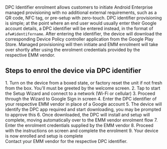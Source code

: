 DPC Identifier enrolment allows customers to initiate Android Enterprise managed provisioning with no additional external requirements, such as a QR code, NFC tag, or pre-setup with zero-touch. DPC identifier provisioning is simple; at the point where an end user would usually enter their Google account details, a DPC identifier will be entered instead, in the format of `afw#identifername`. After entering the identifier, the device will download the corresponding Device Policy controller application from the Google Play Store. Managed provisioning will then initiate and EMM enrolment will take over shortly after using the enrolment credentials provided by the respective EMM vendor.

## Steps to enrol the device via DPC identifier  

<div class="numbered-instructions" markdown="1">
1. Turn on the device from a boxed state, or factory reset the unit if not fresh from the box. You'll must be greeted by the welcome screen.  
2. Tap to start the Setup Wizard and connect to a network (Wi-Fi or cellular)
3. Proceed through the Wizard to Google Sign in screen
4. Enter the DPC identifier of your respective EMM vendor in place of a Google account
5. The device will identify the DPC app required and start downloading, you may be prompted to approve this
6. Once downloaded, the DPC will install and setup will complete, moving automatically over to the EMM vendor enrolment flow
7. Enter the enrolment credentials supplied by the EMM vendor
8. Proceed with the instructions on screen and complete the enrolment
9. Your device is now enrolled and setup is complete
</div>

<div class="callout callout-info">
Contact your EMM vendor for the respective DPC identifier.  
</div>

